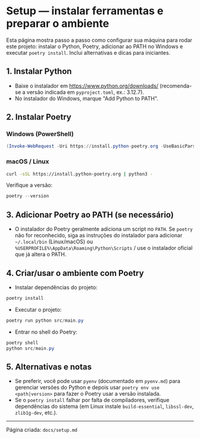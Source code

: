 # Setup — instalar ferramentas e preparar o ambiente

Esta página mostra passo a passo como configurar sua máquina para rodar este projeto: instalar o Python, Poetry, adicionar ao PATH no Windows e executar `poetry install`. Inclui alternativas e dicas para iniciantes.

## 1. Instalar Python

- Baixe o instalador em https://www.python.org/downloads/ (recomenda-se a versão indicada em `pyproject.toml`, ex.: 3.12.7).
- No instalador do Windows, marque "Add Python to PATH".

## 2. Instalar Poetry

### Windows (PowerShell)

```powershell
(Invoke-WebRequest -Uri https://install.python-poetry.org -UseBasicParsing).Content | py -
```

### macOS / Linux

```bash
curl -sSL https://install.python-poetry.org | python3 -
```

Verifique a versão:

```powershell
poetry --version
```

## 3. Adicionar Poetry ao PATH (se necessário)

- O instalador do Poetry geralmente adiciona um script no `PATH`. Se `poetry` não for reconhecido, siga as instruções do instalador para adicionar `~/.local/bin` (Linux/macOS) ou `%USERPROFILE%\AppData\Roaming\Python\Scripts` / use o instalador oficial que já altera o PATH.

## 4. Criar/usar o ambiente com Poetry

- Instalar dependências do projeto:

```powershell
poetry install
```

- Executar o projeto:

```powershell
poetry run python src/main.py
```

- Entrar no shell do Poetry:

```powershell
poetry shell
python src/main.py
```

## 5. Alternativas e notas

- Se preferir, você pode usar `pyenv` (documentado em `pyenv.md`) para gerenciar versões do Python e depois usar `poetry env use <path|version>` para fazer o Poetry usar a versão instalada.
- Se o `poetry install` falhar por falta de compiladores, verifique dependências do sistema (em Linux instale `build-essential`, `libssl-dev`, `zlib1g-dev`, etc.).

---

Página criada: `docs/setup.md`
